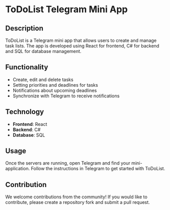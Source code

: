# ToDoList Telegram Mini App

## Description

ToDoList is a Telegram mini app that allows users to create and manage task lists. The app is developed using React for frontend, C# for backend and SQL for database management.

## Functionality

- Create, edit and delete tasks
- Setting priorities and deadlines for tasks
- Notifications about upcoming deadlines
- Synchronize with Telegram to receive notifications

## Technology

- **Frontend**: React
- **Backend**: C#
- **Database**: SQL

## Usage

Once the servers are running, open Telegram and find your mini-application. Follow the instructions in Telegram to get started with ToDoList.

## Contribution

We welcome contributions from the community! If you would like to contribute, please create a repository fork and submit a pull request.
